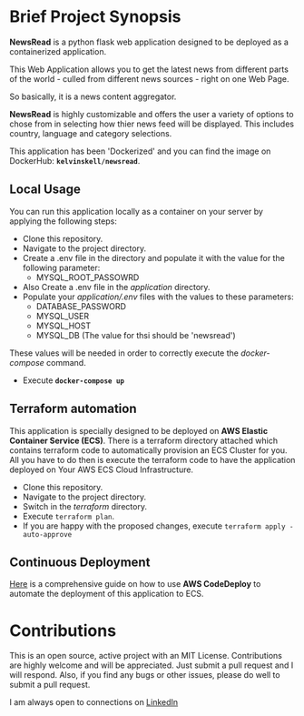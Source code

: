 # Brief Project Synopsis 
**NewsRead** is a python flask web application designed to be deployed as a containerized application.

This Web Application allows you to get the latest news from different parts of the world - culled from different news sources - right on one Web Page. 

So basically, it is a news content aggregator. 

**NewsRead** is highly customizable and offers the user a variety of options to chose from in selecting how thier news feed will be displayed. 
This includes country, language and category selections. 

This application has been 'Dockerized' and you can find the image on DockerHub: **`kelvinskell/newsread`**.

## Local Usage
You can run this application locally as a container on your server by applying the following steps:
 - Clone this repository.
 - Navigate to the project directory. 
 - Create a .env file in the directory and populate it with the value for the following parameter:
   - MYSQL_ROOT_PASSOWRD 
 - Also Create a .env file in the _application_ directory. 
 - Populate your _application/.env_ files with the values to these parameters:
   - DATABASE_PASSWORD
   - MYSQL_USER
   - MYSQL_HOST 
   - MYSQL_DB (The value for thsi should be 'newsread')

These values will be needed in order to correctly execute the _docker-compose_ command. 
   
 - Execute **`docker-compose up`**

## Terraform automation

This application is specially designed to be deployed on **AWS Elastic Container Service (ECS)**.
There is a terraform directory attached which contains terraform code to automatically provision an ECS Cluster for you.
All you have to do then is execute the terraform code to have the application deployed on Your AWS ECS Cloud Infrastructure.
- Clone this repository.
- Navigate to the project directory.
- Switch in the _terraform_ directory.
- Execute `terraform plan`.
- If you are happy with the proposed changes, execute `terraform apply -auto-approve`

## Continuous Deployment
[Here]() is a comprehensive guide on how to use **AWS CodeDeploy** to automate the deployment of this application to ECS.

# Contributions 
This is an open source, active project with an MIT License. 
Contributions are highly welcome and will be appreciated. 
Just submit a pull request and I will respond. 
Also, if you find any bugs or other issues, please do well to submit a pull request.

I am always open to connections on [LinkedIn](https://www.linkedin.com/in/kelvin-onuchukwu-3460871a1)